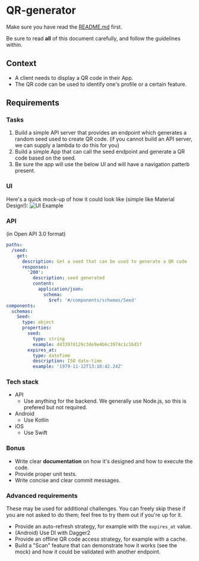 # QR-generator

Make sure you have read the [README.md](https://github.com/Superformula/mobile-test/blob/master/README.md) first.

Be sure to read **all** of this document carefully, and follow the guidelines within.

## Context

- A client needs to display a QR code in their App.
- The QR code can be used to identify one's profile or a certain feature.

## Requirements

### Tasks

1.  Build a simple API server that provides an endpoint which generates a random seed used to create QR code. (if you cannot build an API server, we can supply a lambda to do this for you)
2.  Build a simple App that can call the seed endpoint and generate a QR code based on the seed.
3.  Be sure the app will use the below UI and will have a navigation patterb present.

### UI

Here's a quick mock-up of how it could look like (simple like Material Design!):
![UI Example](https://user-images.githubusercontent.com/10452/43813647-6e6ccbf4-9a7b-11e8-84f7-3b17ad5b2e30.png)

### API

(in Open API 3.0 format)

```yaml
paths:
  /seed:
    get:
      description: Get a seed that can be used to generate a QR code
      responses:
        '200':
          description: seed generated
          content:
            application/json:
              schema:
                $ref: '#/components/schemas/Seed'
components:
  schemas:
    Seed:
      type: object
      properties:
        seed:
          type: string
          example: d43397d129c3de9e4b6c3974c1c16d1f
        expires_at:
          type: dateTime
          description: ISO date-time
          example: '1979-11-12T13:10:42.24Z'
```

### Tech stack

- API
  - Use anything for the backend. We generally use Node.js, so this is prefered but not required.
- Android
  - Use Kotlin
- iOS
  - Use Swift

### Bonus

- Write clear **documentation** on how it's designed and how to execute the code.
- Provide proper unit tests.
- Write concise and clear commit messages.

### Advanced requirements

These may be used for additional challenges. You can freely skip these if you are not asked to do them; feel free to try them out if you're up for it.

- Provide an auto-refresh strategy, for example with the `expires_at` value.
- (Android) Use DI with Dagger2
- Provide an offline QR code access strategy, for example with a cache.
- Build a "Scan" feature that can demonstrate how it works (see the mock) and how it could be validated with another endpoint.
